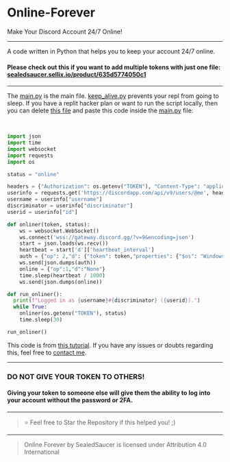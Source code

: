 # Online-Forever
Make Your Discord Account 24/7 Online!

----

A code written in Python that helps you to keep your account 24/7 online.

#### Please check out this if you want to add multiple tokens with just one file: [sealedsaucer.sellix.io/product/635d5774050c1](https://sealedsaucer.sellix.io/product/635d5774050c1)

---

The [main.py](https://github.com/SealedSaucer/Online-Forever/blob/main/main.py) is the main file. [keep_alive.py](https://github.com/SealedSaucer/Online-Forever/blob/main/keep_alive.py) prevents your repl from going to sleep. If you have a replit hacker plan or want to run the script locally, then you can delete [this file](https://github.com/SealedSaucer/Online-Forever/blob/main/keep_alive.py) and paste this code inside the [main.py](https://github.com/SealedSaucer/Online-Forever/blob/main/main.py) file: 

</br>

```py
import json
import time
import websocket
import requests
import os

status = "online"

headers = {"Authorization": os.getenv("TOKEN"), "Content-Type": "application/json"}
userinfo = requests.get('https://discordapp.com/api/v9/users/@me', headers=headers).json()
username = userinfo["username"]
discriminator = userinfo["discriminator"]
userid = userinfo["id"]

def onliner(token, status):
    ws = websocket.WebSocket()
    ws.connect('wss://gateway.discord.gg/?v=9&encoding=json')
    start = json.loads(ws.recv())
    heartbeat = start['d']['heartbeat_interval']
    auth = {"op": 2,"d": {"token": token,"properties": {"$os": "Windows 10","$browser": "Google Chrome","$device": "Windows"},"presence": {"status": status,"afk": False}},"s": None,"t": None}
    ws.send(json.dumps(auth))
    online = {"op":1,"d":"None"}
    time.sleep(heartbeat / 1000)
    ws.send(json.dumps(online))

def run_onliner():
  print(f"Logged in as {username}#{discriminator} ({userid}).")
  while True:
    onliner(os.getenv("TOKEN"), status)
    time.sleep(30)

run_onliner()
```

This code is from [this tutorial](https://www.youtube.com/watch?v=-soq0pOqP_4). If you have any issues or doubts regarding this, feel free to [contact me](https://dsc.gg/phantom).

---

### DO NOT GIVE YOUR TOKEN TO OTHERS!

#### Giving your token to someone else will give them the ability to log into your account without the password or 2FA.

---

> ⭐ Feel free to Star the Repository if this helped you! ;)

----

> Online Forever by SealedSaucer is licensed under Attribution 4.0 International 
